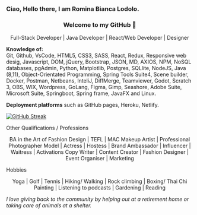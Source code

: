 <!-- [![MasterHead](your image link)](your GitHub link) -->


###  Ciao, Hello there, I am Romina Bianca Lodolo. 
### <p align="center"> Welcome to my GitHub 💖 <br> </p>

<p align="center"> Full-Stack Developer | Java Developer | React/Web Developer | Designer   <br> </p>

**Knowledge of:**  <br>
Git, Github, VsCode, HTML5, CSS3, SASS, React, Redux, Responsive web desig, Javascript, DOM, jQuery, Bootstrap, JSON, MD, AXIOS, NPM, NoSQL databases, pgAdmin, Python, Matplotlib, Postgres, SQLlite, NodeJS, Java (8,11), Object-Orientated Programming, Spring Tools Suite4, Scene builder, Docker, Postman, Netbeans, InteliJ, DiffMerge, Teamviewer, Godot, Scratch 3, OBS, WIX, Wordpress, GoLang,  Figma, Gimp, Seashore, Adobe Suite, Microsoft Suite, Springboot, Spring frame, JavaFX and Linux.

**Deployment platforms**  such as GitHub pages, Heroku, Netlify.

<!-- Languages and Tools:  -->
<!-- (Icons) icons created using Figma - [link](https://www.figma.com/community/file/1017473227321155080)  -->

<!--
**rominalodolo/rominalodolo** is a ✨ _special_ ✨ repository because its `README.md` (this file) appears on your GitHub profile.

Full Stack Dev | React, Spring Framework, Java (Oracle 11 Certified)

Here are some ideas to get you started:

- 🔭 I’m currently working on ...
- 🌱 I’m currently learning ...
- 👯 I’m looking to collaborate on ...
- 🤔 I’m looking for help with ...
- 💬 Ask me about ...
- 📫 How to reach me: ...
- 😄 Pronouns: ...
- ⚡ Fun fact: ...
-->

<!-- ![Romina's GitHub stats](https://github-readme-stats.vercel.app/api?username=rominalodolo&theme=omni&show_icons=true) -->

<!-- Socials Connet w/Me -->
<!-- 
<h4 align="left">Connect with me:</h4>
<p align="left">
<a href="https://www.figma.com/@RominaLodolo" target="blank"><img align="center" src="https://cdn.jsdelivr.net/npm/simple-icons@3.0.1/icons/twitter.svg" alt="Figma Socials" height="30" width="40" /></a>
<a href="your link" target="blank"><img align="center" src="https://cdn.jsdelivr.net/npm/simple-icons@3.0.1/icons/linkedin.svg" alt="LinkedIn Socials" height="30" width="40" /></a>
<a href="your link" target="blank"><img align="center" src="https://cdn.jsdelivr.net/npm/simple-icons@3.0.1/icons/instagram.svg" alt="" height="30" width="40" /></a>
<a href="your link" target="blank"><img align="center" src="https://cdn.jsdelivr.net/npm/simple-icons@3.0.1/icons/youtube.svg" alt="" height="30" width="40" /></a>
</p> -->
<!-- 
- [x] Write a blog
- [x] Make it interesting
- [ ] Publish it 
-->


<!-- Github Streak Stats -->
[![GitHub Streak](http://github-readme-streak-stats.herokuapp.com?user=RominaLodolo&theme=jolly&hide_border=true&date_format=j%20M%5B%20Y%5D)](https://git.io/streak-stats)


Other Qualifications / Professions
<p align="center"> BA in the Art of Fashion Design | TEFL | MAC Makeup Artist | Professional Photographer Model | Actress | Hostess | Brand Ambassador | Influencer | Waitress | Activations
Copy Writer | Content Creator | Fashion Designer | Event Organiser | Marketing </p>

Hobbies
<p align="center"> Yoga | Golf | Tennis | Hiking/ Walking | Rock climbing | Boxing/ Thai Chi 
Painting | Listening to podcasts | Gardening | Reading </p>


_I love giving back to the community by helping out at a retirement home or taking care of animals at a shelter._

